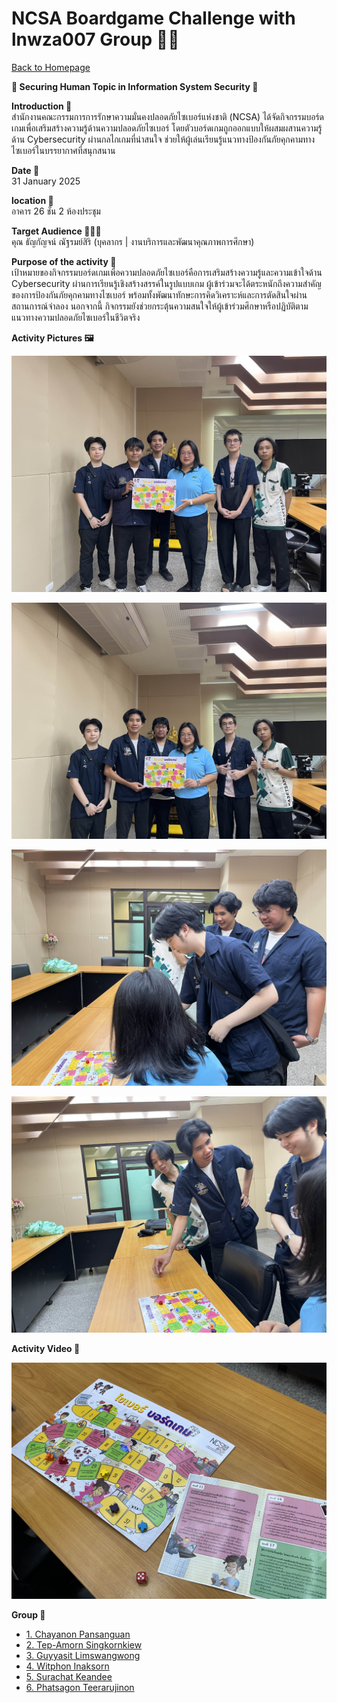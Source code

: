 # NCSA Boardgame Challenge with lnwza007 Group 🥷💥  

[ Back to Homepage ](https://srchx.github.io)  

**🤖 Securing Human Topic in Information System Security 🎲**


**Introduction 📝**  
สำนักงานคณะกรรมการการรักษาความมั่นคงปลอดภัยไซเบอร์แห่งชาติ (NCSA) ได้จัดกิจกรรมบอร์ดเกมเพื่อเสริมสร้างความรู้ด้านความปลอดภัยไซเบอร์ โดยตัวบอร์ดเกมถูกออกแบบให้ผสมผสานความรู้ด้าน Cybersecurity ผ่านกลไกเกมที่น่าสนใจ ช่วยให้ผู้เล่นเรียนรู้แนวทางป้องกันภัยคุกคามทางไซเบอร์ในบรรยากาศที่สนุกสนาน

**Date 📆**  
31 January 2025


**location 📍**  
อาคาร 26 ชั้น 2 ห้องประชุม


**Target Audience 👩🏻‍💼**  
คุณ ธัญกัญจน์ ณัฐรมย์สิริ (บุคลากร | งานบริการและพัฒนาคุณภาพการศึกษา)


**Purpose of the activity 🎯**  
เป้าหมายของกิจกรรมบอร์ดเกมเพื่อความปลอดภัยไซเบอร์คือการเสริมสร้างความรู้และความเข้าใจด้าน Cybersecurity ผ่านการเรียนรู้เชิงสร้างสรรค์ในรูปแบบเกม ผู้เข้าร่วมจะได้ตระหนักถึงความสำคัญของการป้องกันภัยคุกคามทางไซเบอร์ พร้อมทั้งพัฒนาทักษะการคิดวิเคราะห์และการตัดสินใจผ่านสถานการณ์จำลอง นอกจากนี้ กิจกรรมยังช่วยกระตุ้นความสนใจให้ผู้เข้าร่วมศึกษาหรือปฏิบัติตามแนวทางความปลอดภัยไซเบอร์ในชีวิตจริง


**Activity Pictures 🖼️**  


![Group_Boardgame1](Group_Boardgame1.jpg)

![Group_Boardgame2](Group_Boardgame2.jpg)

![GamePlay_Boardgame1](GamePlay_Boardgame1.jpg)

![GamePlay_Boardgame2](GamePlay_Boardgame2.jpg)

**Activity Video 🎥**  


[![GamePlay_video](NCSA_Boardgame.jpg)](https://drive.google.com/file/d/16rswN4bMRxtHUwdDxDeQdjsgE-Ay3gXS/view?usp=sharing)


**Group 🤼** 
- [1. Chayanon Pansanguan](https://plantzaza.github.io/board-game) 
- [2. Tep-Amorn Singkornkiew](https://tepamorn.github.io/board-game) 
- [3. Guyyasit Limswangwong](https://guyyasit336.github.io/board-game) 
- [4. Witphon Inaksorn](https://witchapolinaksorn.github.io/board-game) 
- [5. Surachat Keandee](https://srchx.github.io/board-game) 
- [6. Phatsagon Teerarujinon](https://phatsagon.github.io/board-game)
